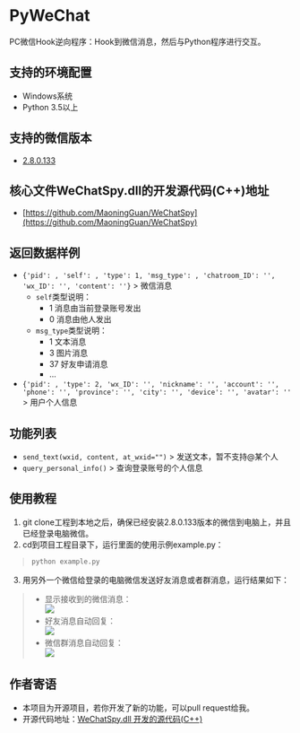 # PyWeChat
PC微信Hook逆向程序：Hook到微信消息，然后与Python程序进行交互。

## 支持的环境配置
* Windows系统
* Python 3.5以上

## 支持的微信版本
* [2.8.0.133](http://big.softdl.360tpcdn.com/auto/20200306/103595847_562d71c57e136a8aaa3be0d135092161.exe)

## 核心文件WeChatSpy.dll的开发源代码(C++)地址
* [https://github.com/MaoningGuan/WeChatSpy](https://github.com/MaoningGuan/WeChatSpy)

## 返回数据样例
* `{'pid': , 'self': , 'type': 1, 'msg_type': , 'chatroom_ID': '', 'wx_ID': '', 'content': ''}` > 微信消息 
  * `self`类型说明：
    * 1 消息由当前登录账号发出
    * 0 消息由他人发出
  * `msg_type`类型说明：
    * 1 文本消息
    * 3 图片消息
    * 37 好友申请消息
	* ...
* `{'pid': , 'type': 2, 'wx_ID': '', 'nickname': '', 'account': '', 'phone': '', 'province': '', 'city': '', 'device': '', 'avatar': ''` > 用户个人信息

## 功能列表
* `send_text(wxid, content, at_wxid="")` > 发送文本，暂不支持@某个人
* `query_personal_info()` > 查询登录账号的个人信息
## 使用教程
1. git clone工程到本地之后，确保已经安装2.8.0.133版本的微信到电脑上，并且已经登录电脑微信。
2. cd到项目工程目录下，运行里面的使用示例example.py：
> ```python
> python example.py
> ```
3. 用另外一个微信给登录的电脑微信发送好友消息或者群消息，运行结果如下：
> * 显示接收到的微信消息：  
![](https://github.com/MaoningGuan/PyWeChat/blob/master/images/example1.png)  
> * 好友消息自动回复：    
![](https://github.com/MaoningGuan/PyWeChat/blob/master/images/example2.jpg)  
> * 微信群消息自动回复：    
![](https://github.com/MaoningGuan/PyWeChat/blob/master/images/example3.jpg)  

## 作者寄语
* 本项目为开源项目，若你开发了新的功能，可以pull request给我。
* 开源代码地址：[WeChatSpy.dll 开发的源代码(C++)](https://github.com/MaoningGuan/WeChatSpy) 
